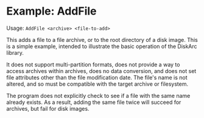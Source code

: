 ﻿# Example: AddFile #

Usage: `AddFile <archive> <file-to-add>`

This adds a file to a file archive, or to the root directory of a disk image.  This is a simple
example, intended to illustrate the basic operation of the DiskArc library.

It does not support multi-partition formats, does not provide a way to access archives within
archives, does no data conversion, and does not set file attributes other than the file
modification date.  The file's name is not altered, and so must be compatible with the target
archive or filesystem.

The program does not explicitly check to see if a file with the same name already exists.  As a
result, adding the same file twice will succeed for archives, but fail for disk images.
